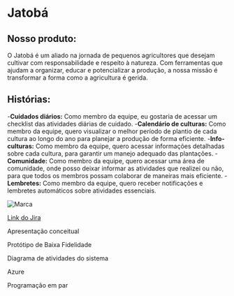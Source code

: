 # Jatobá 

## Nosso produto:
O Jatobá é um aliado na jornada de pequenos agricultores que desejam cultivar com responsabilidade e respeito à natureza. Com ferramentas que ajudam a organizar, educar e potencializar a produção, a nossa missão é transformar a forma como a agricultura é gerida.

## Histórias:
-**Cuidados diários:** Como membro da equipe, eu gostaria de acessar um checklist das atividades diárias de cuidado.
-**Calendário de culturas:** Como membro da equipe, quero visualizar o melhor período de plantio de cada cultura ao longo do ano para planejar a produção de forma eficiente.
-**Info-culturas:** Como membro da equipe, quero acessar informações detalhadas sobre cada cultura, para garantir um manejo adequado das plantações.
-**Comunidade:** Como membro da equipe, quero acessar uma área de comunidade, onde posso deixar informar as atividades que realizei ou não, para que todos os membros possam colaborar de maneiras mais eficiente.
-**Lembretes:** Como membro da equipe, quero receber notificações e lembretes automáticos sobre atividades essenciais.

![Marca](https://github.com/user-attachments/assets/172c0959-5256-432d-9da5-8b9aacd33b3d)

[Link do Jira](https://cesar-ecotrack.atlassian.net/jira/software/projects/G13/boards/34)

Apresentação conceitual

Protótipo de Baixa Fidelidade

Diagrama de atividades do sistema

Azure

Programação em par

